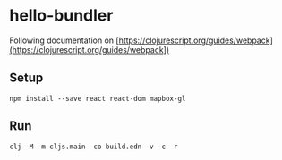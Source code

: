 # hello-bundler

Following documentation on [https://clojurescript.org/guides/webpack](https://clojurescript.org/guides/webpack])

## Setup

```
npm install --save react react-dom mapbox-gl
```

## Run

```
clj -M -m cljs.main -co build.edn -v -c -r
```
